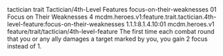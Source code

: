 <ability>
  <metadata>
    <class>tactician</class>
    <feature_type>trait</feature_type>
    <file_dpath>Tactician/4th-Level Features</file_dpath>
    <item_id>focus-on-their-weaknesses</item_id>
    <item_index>01</item_index>
    <item_name>Focus on Their Weaknesses</item_name>
    <level>4</level>
    <scc>mcdm.heroes.v1:feature.trait.tactician.4th-level-feature:focus-on-their-weaknesses</scc>
    <scdc>1.1.1:8.1.4.10:01</scdc>
    <source>mcdm.heroes.v1</source>
    <type>feature/trait/tactician/4th-level-feature</type>
  </metadata>
  <effects>
    <effect type="mundane">The first time each combat round that you or any ally damages a target marked by you, you gain 2 focus instead of 1.</effect>
  </effects>
</ability>
